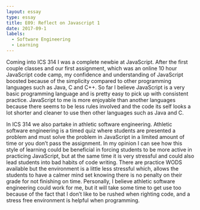 ```yaml
---
layout: essay
type: essay
title: E09: Reflect on Javascript 1
date: 2017-09-1
labels:
  - Software Engineering
  - Learning
---
```


Coming into ICS 314 I was a complete newbie at JavaScript.  After the first couple classes and our first assignment, which was an online 10
hour JavaScript code camp, my confidence and understanding of JavaScript boosted because of the simplicity compared to other programming
languages such as Java, C and C++.  So far I believe JavaScript is a very basic programming language and is pretty easy to pick up with
consistent practice. JavaScript to me is more enjoyable than another languages because there seems to be less rules involved and the code
its self looks a lot shorter and cleaner to use then other languages such as Java and C.

In ICS 314 we also partake in athletic software engineering. Athletic software engineering is a timed quiz where students are presented a
problem and must solve the problem in JavaScript in a limited amount of time or you don’t pass the assignment. In my opinion I can see how
this style of learning could be beneficial in forcing students to be more active in practicing JavaScript, but at the same time it is very
stressful and could also lead students into bad habits of code writing. There are practice WODS available but the environment is a little
less stressful which, allows the students to have a calmer mind set knowing there is no penalty on their grade for not finishing on time.
Personally, I believe athletic software engineering could work for me, but it will take some time to get use too because of the fact that I
don’t like to be rushed when righting code, and a stress free environment is helpful when programming. 
